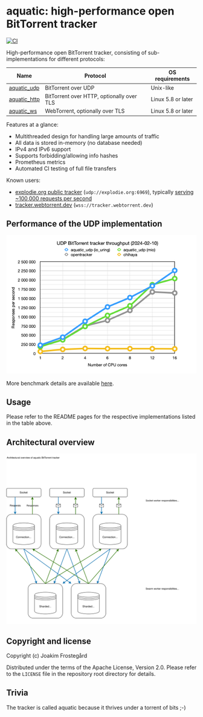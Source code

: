 # aquatic: high-performance open BitTorrent tracker

[![CI](https://github.com/greatest-ape/aquatic/actions/workflows/ci.yml/badge.svg)](https://github.com/greatest-ape/aquatic/actions/workflows/ci.yml)

High-performance open BitTorrent tracker, consisting
of sub-implementations for different protocols:

[aquatic_udp]: ./crates/udp
[aquatic_http]: ./crates/http
[aquatic_ws]: ./crates/ws

| Name           | Protocol                                  | OS requirements    |
|----------------|-------------------------------------------|--------------------|
| [aquatic_udp]  | BitTorrent over UDP                       | Unix-like          |
| [aquatic_http] | BitTorrent over HTTP, optionally over TLS | Linux 5.8 or later |
| [aquatic_ws]   | WebTorrent, optionally over TLS           | Linux 5.8 or later |

Features at a glance:

- Multithreaded design for handling large amounts of traffic
- All data is stored in-memory (no database needed)
- IPv4 and IPv6 support
- Supports forbidding/allowing info hashes
- Prometheus metrics
- Automated CI testing of full file transfers

Known users:

- [explodie.org public tracker](https://explodie.org/opentracker.html) (`udp://explodie.org:6969`), typically [serving ~100,000 requests per second](https://explodie.org/tracker-stats.html)
- [tracker.webtorrent.dev](https://tracker.webtorrent.dev) (`wss://tracker.webtorrent.dev`)

## Performance of the UDP implementation

![UDP BitTorrent tracker throughput](./documents/aquatic-udp-load-test-2024-02-10.png)

More benchmark details are available [here](./documents/aquatic-udp-load-test-2024-02-10.md).

## Usage

Please refer to the README pages for the respective implementations listed in
the table above.

## Architectural overview

![Architectural overview of aquatic](./documents/aquatic-architecture-2024.svg)

## Copyright and license

Copyright (c) Joakim Frostegård

Distributed under the terms of the Apache License, Version 2.0. Please refer to
the `LICENSE` file in the repository root directory for details.

## Trivia

The tracker is called aquatic because it thrives under a torrent of bits ;-)
